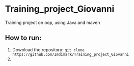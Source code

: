 # Training_project_Giovanni
Training project on oop, using Java and maven



## How to run:
1. Download the repository: ``` git clone https://github.com/Imdimark/Training_project_Giovanni ```
2. 
